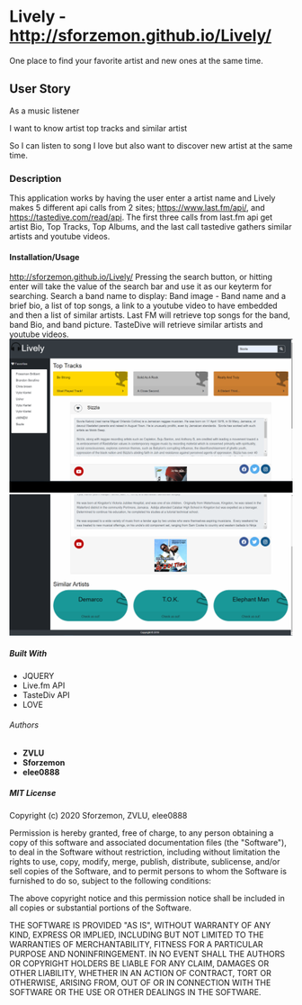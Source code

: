 # Lively - http://sforzemon.github.io/Lively/
One place to find your favorite artist and new ones at the same time.

## User Story

As a music listener 

I want to know artist top tracks and similar artist

So I can listen to song I love but also want to discover new artist at the same time.

### Description 

This application works by having the user enter a artist name and Lively makes 5 different api calls from 2 sites; https://www.last.fm/api/, and https://tastedive.com/read/api. The first three calls from last.fm api get artist Bio, Top Tracks, Top Albums, and the last call tastedive gathers similar artists and youtube videos.

#### Installation/Usage
http://sforzemon.github.io/Lively/
Pressing the search button, or hitting enter will take the value of the search bar and use it as our keyterm for searching.
 Search a band name to display: Band image - Band name and a brief bio, a list of top songs, a link to a youtube video to have embedded and then a list of similar artists.
Last FM will retrieve top songs for the band, band Bio, and band picture. TasteDive will retrieve similar artists and youtube videos.
![alt test](assets/images/Lively.png)
![alt test](assets/images/Lively2.png)
##### Built With

* JQUERY
* Live.fm API
* TasteDiv API
* LOVE

###### Authors 

* **ZVLU**
* **Sforzemon**
* **elee0888**

##### MIT License

Copyright (c) 2020 Sforzemon, ZVLU, elee0888

Permission is hereby granted, free of charge, to any person obtaining a copy
of this software and associated documentation files (the "Software"), to deal
in the Software without restriction, including without limitation the rights
to use, copy, modify, merge, publish, distribute, sublicense, and/or sell
copies of the Software, and to permit persons to whom the Software is
furnished to do so, subject to the following conditions:

The above copyright notice and this permission notice shall be included in all
copies or substantial portions of the Software.

THE SOFTWARE IS PROVIDED "AS IS", WITHOUT WARRANTY OF ANY KIND, EXPRESS OR
IMPLIED, INCLUDING BUT NOT LIMITED TO THE WARRANTIES OF MERCHANTABILITY,
FITNESS FOR A PARTICULAR PURPOSE AND NONINFRINGEMENT. IN NO EVENT SHALL THE
AUTHORS OR COPYRIGHT HOLDERS BE LIABLE FOR ANY CLAIM, DAMAGES OR OTHER
LIABILITY, WHETHER IN AN ACTION OF CONTRACT, TORT OR OTHERWISE, ARISING FROM,
OUT OF OR IN CONNECTION WITH THE SOFTWARE OR THE USE OR OTHER DEALINGS IN THE
SOFTWARE.


